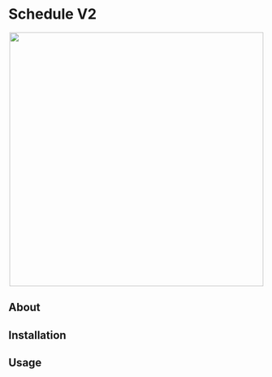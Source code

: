 # Schedule V2

<p align="center">
  <img src="../media/app_screenshot.png?raw=true" width="500" />
</p>

## About

## Installation

## Usage
